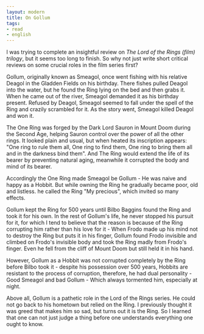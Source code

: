 ```yaml
---
layout: modern
title: On Gollum
tags:
- read
- english
---
```


I was trying to complete an insightful review on *The Lord of the Rings (film) trilogy*, but it seems too long to finish. So why not just write short critical reviews on some crucial roles in the film series first?

Gollum, originally known as Smeagol, once went fishing with his relative Deagol in the Gladden Fields on his birthday. There fishes pulled Deagol into the water, but he found the Ring lying on the bed and then grabs it. When he came out of the river, Smeagol demanded it as his birthday present. Refused by Deagol, Smeagol seemed to fall under the spell of the Ring and crazily scrambled for it. As the story went, Smeagol killed Deagol and won it.

The One Ring was forged by the Dark Lord Sauron in Mount Doom during the Second Age, helping Sauron control over the power of all the other rings. It looked plain and usual, but when heated its inscription appears: "One ring to rule them all, One ring to find them, One ring to bring them all and in the darkness bind them". And The Ring would extend the life of its bearer by preventing natural aging, meanwhile it corrupted the body and mind of its bearer.

Accordingly the One Ring made Smeagol be Gollum - He was naive and happy as a Hobbit. But while owning the Ring he gradually became poor, old and listless. he called the Ring "My precious", which invited so many effects.

Gollum kept the Ring for 500 years until Bilbo Baggins found the Ring and took it for his own. In the rest of Gollum's life, he never stopped his pursuit for it, for which I tend to believe that the reason is because of the Ring corrupting him rather than his love for it - When Frodo made up his mind not to destroy the Ring but puts it in his finger, Gollum found Frodo invisible and climbed on Frodo's invisible body and took the Ring madly from Frodo's finger. Even he fell from the cliff of Mount Doom but still held it in his hand.

However, Gollum as a Hobbit was not corrupted completely by the Ring before Bilbo took it - despite his possession over 500 years, Hobbits are resistant to the process of corruption, therefore, he had dual personality - Good Smeagol and bad Gollum - Which always tormented him, especially at night.

Above all, Gollum is a pathetic role in the Lord of the Rings series. He could not go back to his hometown but relied on the Ring. I previously thought it was greed that makes him so sad, but turns out it is the Ring. So I learned that one can not just judge a thing before one understands everything one ought to know.